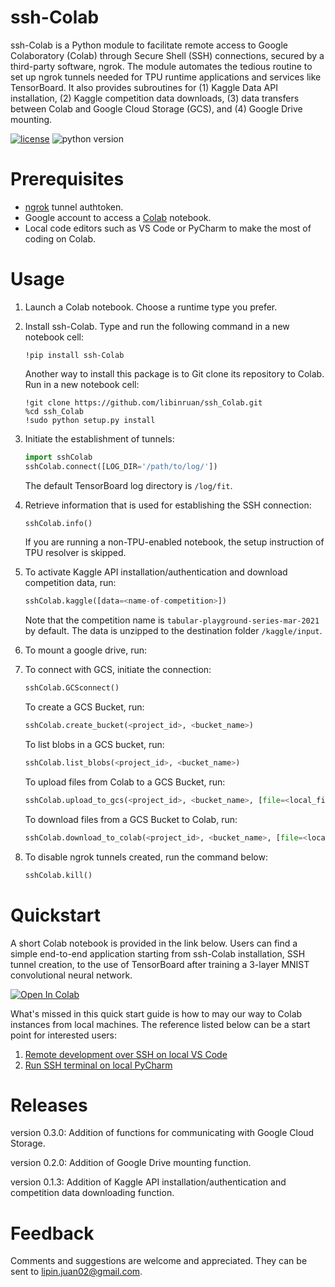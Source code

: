 
# ssh-Colab
ssh-Colab is a Python module to facilitate remote access to Google Colaboratory (Colab) through Secure Shell (SSH) connections, secured by a third-party software, ngrok. The module automates the tedious routine to set up ngrok tunnels needed for TPU runtime applications and services like TensorBoard. It also provides subroutines for (1) Kaggle Data API installation, (2) Kaggle competition data downloads, (3) data transfers between Colab and Google Cloud Storage (GCS), and (4) Google Drive mounting.

[![license](https://img.shields.io/badge/license-MIT-blue.svg)](/LICENSE)
![python version](https://img.shields.io/badge/python-3.6%2C3.7%2C3.8-blue?logo=python)

# Prerequisites
- [ngrok](https://ngrok.com/) tunnel authtoken.
- Google account to access a [Colab](https://colab.research.google.com/notebooks/intro.ipynb) notebook.
- Local code editors such as VS Code or PyCharm to make the most of coding on Colab.

# Usage
1. Launch a Colab notebook. Choose a runtime type you prefer.

2. Install ssh-Colab. Type and run the following command in a new notebook cell:
   ```shell
   !pip install ssh-Colab
   ```
   
   Another way to install this package is to Git clone its repository to Colab. Run in a new notebook cell:
   
   ```shell
   !git clone https://github.com/libinruan/ssh_Colab.git
   %cd ssh_Colab
   !sudo python setup.py install
   ```
   
   
   
3. Initiate the establishment of tunnels:
   ```python
   import sshColab
   sshColab.connect([LOG_DIR='/path/to/log/'])
   ```
   The default TensorBoard log directory is `/log/fit`. 
   
4. Retrieve information that is used for establishing the SSH connection:
   ```python
   sshColab.info()
   ```
   If you are running a non-TPU-enabled notebook, the setup instruction of TPU resolver is skipped.
   
5. To activate Kaggle API installation/authentication and download competition data, run:
   
   ```python
   sshColab.kaggle([data=<name-of-competition>])
   ```
   Note that the competition name is `tabular-playground-series-mar-2021` by default. The data is unzipped to the destination folder `/kaggle/input`. 

6. To mount a google drive, run:

7. To connect with GCS, initiate the connection:
   ```python
   sshColab.GCSconnect()
   ```
   To create a GCS Bucket, run:
   ```python
   sshColab.create_bucket(<project_id>, <bucket_name>)
   ```
   To list blobs in a GCS bucket, run:
   ```python
   sshColab.list_blobs(<project_id>, <bucket_name>)
   ```
   To upload files from Colab to a GCS Bucket, run:
   ```python
   sshColab.upload_to_gcs(<project_id>, <bucket_name>, [file=<local_file> ,ext=<file_extension>])
   ```
   To download files from a GCS Bucket to Colab, run:
   ```python
   sshColab.download_to_colab(<project_id>, <bucket_name>, [file=<local_file>])
   ```
   
8. To disable ngrok tunnels created, run the command below:
   ```python
   sshColab.kill()
   ```

# Quickstart
A short Colab notebook is provided in the link below. Users can
find a simple end-to-end application starting from ssh-Colab installation, SSH
tunnel creation, to the use of TensorBoard after training a 3-layer MNIST
convolutional neural network. 

[![Open In Colab](https://colab.research.google.com/assets/colab-badge.svg)](https://colab.research.google.com/drive/1uvLXA5hC8tyMjsA09H3Y5IPi_N54aXbw?usp=sharing) 

What's missed in this quick start guide is how to may our way to Colab instances from
local machines. The reference listed below can be a start point for interested
users:

1. [Remote development over SSH on local VS Code](https://code.visualstudio.com/docs/remote/ssh-tutorial)
2. [Run SSH terminal on local PyCharm](https://www.jetbrains.com/help/pycharm/running-ssh-terminal.html)

# Releases

version 0.3.0: Addition of functions for communicating with Google Cloud Storage.

version 0.2.0: Addition of Google Drive mounting function.

version 0.1.3: Addition of Kaggle API installation/authentication and competition data downloading function.


# Feedback
Comments and suggestions are welcome and appreciated. They can be sent to
lipin.juan02@gmail.com.

